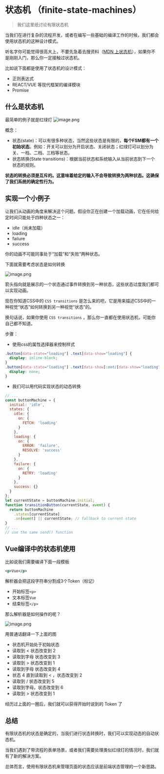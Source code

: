 # 状态机 （finite-state-machines）
> 我们这里纸讨论有限状态机
> 
当我们在进行复杂的流程开发，或者在编写一些基础的编译工作的时候，我们都会使用状态机的这种设计模式。

听名字你可能觉得很高大上，不要先急着去搜资料（[MDN 上状态机](https://developer.mozilla.org/en-US/docs/Glossary/State_machine)），如果你不是刚刚入门，那么你一定接触过状态机。

比如说下面都是使用了状态机的设计模式：

- 正则表达式
- REACT/VUE 等现代框架的编译模块
- Promise

## 什么是状态机

最简单的例子就是红绿灯
![image.png](https://p3-juejin.byteimg.com/tos-cn-i-k3u1fbpfcp/b8880da526724ed18823e65938b13c99~tplv-k3u1fbpfcp-watermark.image?)

概念：
- 状态(state)：可以有很多种状态，当然这些状态是有限的，**每个FSM都有一个初始状态**。例如：开关可以划分为开启状态、关闭状态；红绿灯可以划分为关、一档、二档、三档等状态。
- 状态转换(State transitions)：根据当前状态和系统输入从当前状态到下一个状态的规则。

**状态的转换必须是互斥的。这意味着给定的输入不会导致转换为两种状态。这确保了我们系统的确定性行为。**

## 实现一个小例子

让我们从动画的角度来解决这个问题。假设你正在创建一个加载动画，它在任何给定时间只能处于四种状态之一：

- idle（尚未加载）
- loading
- failure
- success

你的动画不可能同事处于“加载”和“失败”两种状态。

下面就需要考虑状态是如何转换

![image.png](https://p3-juejin.byteimg.com/tos-cn-i-k3u1fbpfcp/67c9025246274510acf146abaa2fafbb~tplv-k3u1fbpfcp-watermark.image?)


箭头指向就是展示的一个状态通过事件转换到另一种状态，这些状态过度我们都可以实现动画。

现在你知道CSS中的 `CSS transitions` 是怎么来的吧，它是用来描述CSS中的一种视觉“状态”如何转换到另一种视觉“状态”的。

换句话说，如果你使用 `CSS transitions` ，那么你一直都在使用状态机，可能你自己都不知道。

步骤：


- 使用css的属性选择器来控制样式
```CSS
.button[data-state="loading"] .text[data-show="loading"] {
  display: inline-block;
}
.button[data-state="loading"] .text[data-show]:not([data-show="loading"]) {
  display: none;
}
```

- 我们可以用代码实现状态的动态转换
```js
// ...
const buttonMachine = {
  initial: 'idle',
  states: {
    idle: {
      on: {
        FETCH: 'loading'
      }
    },
    loading: {
      on: {
        ERROR: 'failure',
        RESOLVE: 'success'
      }
    },
    failure: {
      on: {
        RETRY: 'loading'
      }
    },
    success: {}
  }
};
let currentState = buttonMachine.initial;
function transitionButton(currentState, event) {
  return buttonMachine
    .states[currentState]
    .on[event] || currentState; // fallback to current state
}
// ...
// use the same send() function
```

## Vue编译中的状态机使用
比如说我们需要编译下面一段模板
```xml
<p>Vue</p>
```

解析器会把这段字符串分割成3个Token（标记）
- 开始标签`<p>`
- 文本标签`Vue`
- 结束标签`</p>`

那么解析器是如何操作的呢？

![image.png](https://p9-juejin.byteimg.com/tos-cn-i-k3u1fbpfcp/62404aab940c4b31a216055bdad2dfb0~tplv-k3u1fbpfcp-watermark.image?)

用普通话翻译一下上面的图
- 状态机开始处于初始状态
- 读取到 < 状态改变到 2
- 读取到字母 状态改变到 3
- 读取到 > 状态改变到 1
- 读取到字母 状态改变到 4 
- 状态 4 直到读取到 < ，状态改变到 2
- 读取到 / 状态改变到 5  
- 读取到字母，状态改变到 6
- 读取到 > 状态改变到 1

经历过上面的一圈后，我们就可以获得开始时说到的 Token 了


## 总结
有限状态机的状态是确定的，当我们进行状态转换时，我们可以实现动态的自动状态机。

当我们遇到了带流程的表单场景，或者我们需要处理类似红绿灯的情况时，我们就有了新的解决方案。

总体而言，使用有限状态机来管理页面的状态应该是前端状态管理的一个新思路。








